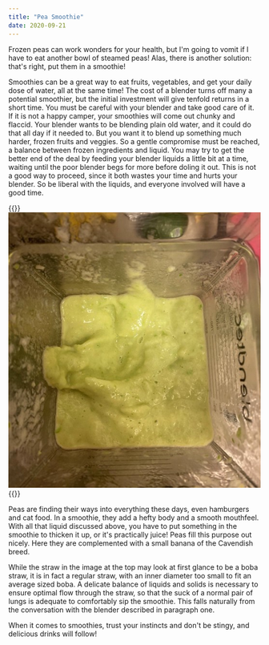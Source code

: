 ```yaml
---
title: "Pea Smoothie"
date: 2020-09-21
---
```


Frozen peas can work wonders for your health, but I'm going to vomit if I have to eat another bowl of steamed peas! Alas, there is another solution: that's right, put them in a smoothie!

Smoothies can be a great way to eat fruits, vegetables, and get your daily dose of water, all at the same time! The cost of a blender turns off many a potential smoothier, but the initial investment will give tenfold returns in a short time. You must be careful with your blender and take good care of it. If it is not a happy camper, your smoothies will come out chunky and flaccid. Your blender wants to be blending plain old water, and it could do that all day if it needed to. But you want it to blend up something much harder, frozen fruits and veggies. So a gentle compromise must be reached, a balance between frozen ingredients and liquid. You may try to get the better end of the deal by feeding your blender liquids a little bit at a time, waiting until the poor blender begs for more before doling it out. This is not a good way to proceed, since it both wastes your time and hurts your blender. So be liberal with the liquids, and everyone involved will have a good time.

{{<img>}}![](blender.jpg){{</img>}}

Peas are finding their ways into everything these days, even hamburgers and cat food. In a smoothie, they add a hefty body and a smooth mouthfeel. With all that liquid discussed above, you have to put something in the smoothie to thicken it up, or it's practically juice! Peas fill this purpose out nicely. Here they are complemented with a small banana of the Cavendish breed.

While the straw in the image at the top may look at first glance to be a boba straw, it is in fact a regular straw, with an inner diameter too small to fit an average sized boba. A delicate balance of liquids and solids is necessary to ensure optimal flow through the straw, so that the suck of a normal pair of lungs is adequate to comfortably sip the smoothie. This falls naturally from the conversation with the blender described in paragraph one.

When it comes to smoothies, trust your instincts and don't be stingy, and delicious drinks will follow!